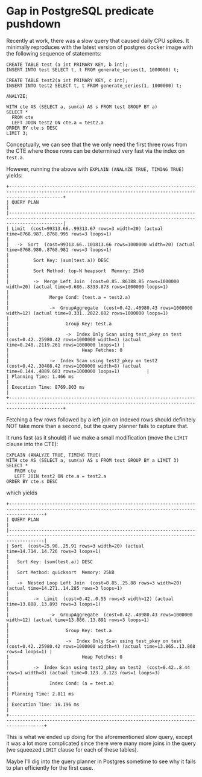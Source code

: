 # Gap in PostgreSQL predicate pushdown

Recently at work, there was a slow query that caused daily CPU spikes.
It minimally reproduces with the latest version of postgres docker image
with the following sequence of statements:

```
CREATE TABLE test (a int PRIMARY KEY, b int);
INSERT INTO test SELECT t, t FROM generate_series(1, 1000000) t;

CREATE TABLE test2(a int PRIMARY KEY, c int);
INSERT INTO test2 SELECT t, t FROM generate_series(1, 1000000) t;

ANALYZE;

WITH cte AS (SELECT a, sum(a) AS s FROM test GROUP BY a)
SELECT *
  FROM cte
  LEFT JOIN test2 ON cte.a = test2.a
ORDER BY cte.s DESC
LIMIT 3;
```
Conceptually, we can see that the we only need the first three rows from the
CTE where those rows can be determined very fast via the index on `test.a`.

However, running the above with `EXPLAIN (ANALYZE TRUE, TIMING TRUE)` yields:
```
+----------------------------------------------------------------------------------------------------------------------------------------------------------------+
| QUERY PLAN                                                                                                                                                     |
|----------------------------------------------------------------------------------------------------------------------------------------------------------------|
| Limit  (cost=99313.66..99313.67 rows=3 width=20) (actual time=8768.987..8768.995 rows=3 loops=1)                                                               |
|   ->  Sort  (cost=99313.66..101813.66 rows=1000000 width=20) (actual time=8768.980..8768.981 rows=3 loops=1)                                                   |
|         Sort Key: (sum(test.a)) DESC                                                                                                                           |
|         Sort Method: top-N heapsort  Memory: 25kB                                                                                                              |
|         ->  Merge Left Join  (cost=0.85..86388.85 rows=1000000 width=20) (actual time=0.686..8393.873 rows=1000000 loops=1)                                    |
|               Merge Cond: (test.a = test2.a)                                                                                                                   |
|               ->  GroupAggregate  (cost=0.42..40980.43 rows=1000000 width=12) (actual time=0.331..2822.682 rows=1000000 loops=1)                               |
|                     Group Key: test.a                                                                                                                          |
|                     ->  Index Only Scan using test_pkey on test  (cost=0.42..25980.42 rows=1000000 width=4) (actual time=0.248..2119.261 rows=1000000 loops=1) |
|                           Heap Fetches: 0                                                                                                                      |
|               ->  Index Scan using test2_pkey on test2  (cost=0.42..30408.42 rows=1000000 width=8) (actual time=0.144..4889.683 rows=1000000 loops=1)          |
| Planning Time: 1.466 ms                                                                                                                                        |
| Execution Time: 8769.803 ms                                                                                                                                    |
+----------------------------------------------------------------------------------------------------------------------------------------------------------------+
```
Fetching a few rows followed by a left join on indexed rows should definitely NOT take more than a second,
but the query planner fails to capture that.

It runs fast (as it should) if we make a small modification (move the `LIMIT` clause into the CTE):
```
EXPLAIN (ANALYZE TRUE, TIMING TRUE)
WITH cte AS (SELECT a, sum(a) AS s FROM test GROUP BY a LIMIT 3)
SELECT *
   FROM cte
   LEFT JOIN test2 ON cte.a = test2.a
ORDER BY cte.s DESC
```
which yields
```
+---------------------------------------------------------------------------------------------------------------------------------------------------------+
| QUERY PLAN                                                                                                                                              |
|---------------------------------------------------------------------------------------------------------------------------------------------------------|
| Sort  (cost=25.90..25.91 rows=3 width=20) (actual time=14.714..14.726 rows=3 loops=1)                                                                   |
|   Sort Key: (sum(test.a)) DESC                                                                                                                          |
|   Sort Method: quicksort  Memory: 25kB                                                                                                                  |
|   ->  Nested Loop Left Join  (cost=0.85..25.88 rows=3 width=20) (actual time=14.271..14.285 rows=3 loops=1)                                             |
|         ->  Limit  (cost=0.42..0.55 rows=3 width=12) (actual time=13.888..13.893 rows=3 loops=1)                                                        |
|               ->  GroupAggregate  (cost=0.42..40980.43 rows=1000000 width=12) (actual time=13.886..13.891 rows=3 loops=1)                               |
|                     Group Key: test.a                                                                                                                   |
|                     ->  Index Only Scan using test_pkey on test  (cost=0.42..25980.42 rows=1000000 width=4) (actual time=13.865..13.868 rows=4 loops=1) |
|                           Heap Fetches: 0                                                                                                               |
|         ->  Index Scan using test2_pkey on test2  (cost=0.42..8.44 rows=1 width=8) (actual time=0.123..0.123 rows=1 loops=3)                            |
|               Index Cond: (a = test.a)                                                                                                                  |
| Planning Time: 2.811 ms                                                                                                                                 |
| Execution Time: 16.196 ms                                                                                                                               |
+---------------------------------------------------------------------------------------------------------------------------------------------------------+
```
This is what we ended up doing for the aforementioned slow query, except it was a lot more complicated
since there were many more joins in the query (we squeezed `LIMIT` clause for each of these tables).

Maybe I'll dig into the query planner in Postgres sometime to see why it fails to plan efficiently for the first case.
